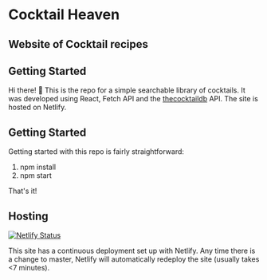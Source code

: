 # Cocktail Heaven
## Website of Cocktail recipes
## Getting Started


Hi there! 👋 This is the repo for a simple searchable library of cocktails.
It was developed using React, Fetch API and the [thecocktaildb](https://www.thecocktaildb.com/) API. The site is hosted on Netlify.

## Getting Started

Getting started with this repo is fairly straightforward:

1. npm install
2. npm start

That's it!

## Hosting

[![Netlify Status](https://api.netlify.com/api/v1/badges/c6ab75d8-c5c5-4237-9ae8-c2320b3e7cac/deploy-status)](https://cocktail-heaven.netlify.app/)

This site has a continuous deployment set up with Netlify. Any time there is a change to master, Netlify will automatically redeploy the site (usually takes <7 minutes).
